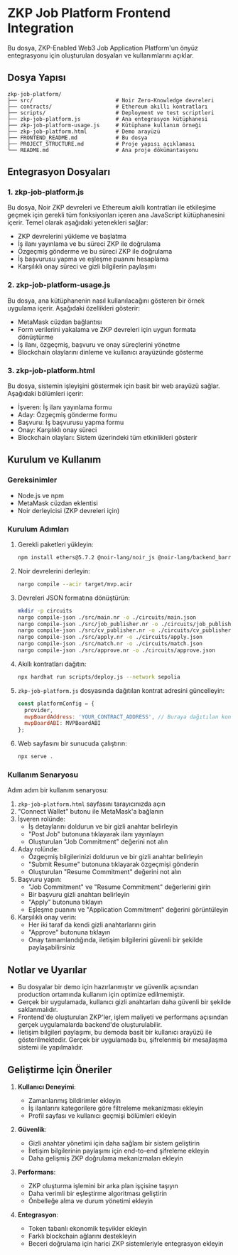 # ZKP Job Platform Frontend Integration

Bu dosya, ZKP-Enabled Web3 Job Application Platform'un önyüz entegrasyonu için oluşturulan dosyaları ve kullanımlarını açıklar.

## Dosya Yapısı

```
zkp-job-platform/
├── src/                          # Noir Zero-Knowledge devreleri
├── contracts/                    # Ethereum akıllı kontratları
├── scripts/                      # Deployment ve test scriptleri
├── zkp-job-platform.js           # Ana entegrasyon kütüphanesi
├── zkp-job-platform-usage.js     # Kütüphane kullanım örneği
├── zkp-job-platform.html         # Demo arayüzü
├── FRONTEND_README.md            # Bu dosya
├── PROJECT_STRUCTURE.md          # Proje yapısı açıklaması
└── README.md                     # Ana proje dökümantasyonu
```

## Entegrasyon Dosyaları

### 1. zkp-job-platform.js

Bu dosya, Noir ZKP devreleri ve Ethereum akıllı kontratları ile etkileşime geçmek için gerekli tüm fonksiyonları içeren ana JavaScript kütüphanesini içerir. Temel olarak aşağıdaki yetenekleri sağlar:

- ZKP devrelerini yükleme ve başlatma
- İş ilanı yayınlama ve bu süreci ZKP ile doğrulama
- Özgeçmiş gönderme ve bu süreci ZKP ile doğrulama
- İş başvurusu yapma ve eşleşme puanını hesaplama
- Karşılıklı onay süreci ve gizli bilgilerin paylaşımı

### 2. zkp-job-platform-usage.js

Bu dosya, ana kütüphanenin nasıl kullanılacağını gösteren bir örnek uygulama içerir. Aşağıdaki özellikleri gösterir:

- MetaMask cüzdan bağlantısı
- Form verilerini yakalama ve ZKP devreleri için uygun formata dönüştürme
- İş ilanı, özgeçmiş, başvuru ve onay süreçlerini yönetme
- Blockchain olaylarını dinleme ve kullanıcı arayüzünde gösterme

### 3. zkp-job-platform.html

Bu dosya, sistemin işleyişini göstermek için basit bir web arayüzü sağlar. Aşağıdaki bölümleri içerir:

- İşveren: İş ilanı yayınlama formu
- Aday: Özgeçmiş gönderme formu
- Başvuru: İş başvurusu yapma formu
- Onay: Karşılıklı onay süreci
- Blockchain olayları: Sistem üzerindeki tüm etkinlikleri gösterir

## Kurulum ve Kullanım

### Gereksinimler

- Node.js ve npm
- MetaMask cüzdan eklentisi
- Noir derleyicisi (ZKP devreleri için)

### Kurulum Adımları

1. Gerekli paketleri yükleyin:
   ```bash
   npm install ethers@5.7.2 @noir-lang/noir_js @noir-lang/backend_barretenberg
   ```

2. Noir devrelerini derleyin:
   ```bash
   nargo compile --acir target/mvp.acir
   ```

3. Devreleri JSON formatına dönüştürün:
   ```bash
   mkdir -p circuits
   nargo compile-json ./src/main.nr -o ./circuits/main.json
   nargo compile-json ./src/job_publisher.nr -o ./circuits/job_publisher.json
   nargo compile-json ./src/cv_publisher.nr -o ./circuits/cv_publisher.json
   nargo compile-json ./src/apply.nr -o ./circuits/apply.json
   nargo compile-json ./src/match.nr -o ./circuits/match.json
   nargo compile-json ./src/approve.nr -o ./circuits/approve.json
   ```

4. Akıllı kontratları dağıtın:
   ```bash
   npx hardhat run scripts/deploy.js --network sepolia
   ```

5. `zkp-job-platform.js` dosyasında dağıtılan kontrat adresini güncelleyin:
   ```javascript
   const platformConfig = {
     provider,
     mvpBoardAddress: 'YOUR_CONTRACT_ADDRESS', // Buraya dağıtılan kontrat adresini yazın
     mvpBoardABI: MVPBoardABI
   };
   ```

6. Web sayfasını bir sunucuda çalıştırın:
   ```bash
   npx serve .
   ```

### Kullanım Senaryosu

Adım adım bir kullanım senaryosu:

1. `zkp-job-platform.html` sayfasını tarayıcınızda açın
2. "Connect Wallet" butonu ile MetaMask'a bağlanın
3. İşveren rolünde:
   - İş detaylarını doldurun ve bir gizli anahtar belirleyin
   - "Post Job" butonuna tıklayarak ilanı yayınlayın
   - Oluşturulan "Job Commitment" değerini not alın
4. Aday rolünde:
   - Özgeçmiş bilgilerinizi doldurun ve bir gizli anahtar belirleyin
   - "Submit Resume" butonuna tıklayarak özgeçmişi gönderin
   - Oluşturulan "Resume Commitment" değerini not alın
5. Başvuru yapın:
   - "Job Commitment" ve "Resume Commitment" değerlerini girin
   - Bir başvuru gizli anahtarı belirleyin
   - "Apply" butonuna tıklayın
   - Eşleşme puanını ve "Application Commitment" değerini görüntüleyin
6. Karşılıklı onay verin:
   - Her iki taraf da kendi gizli anahtarlarını girin
   - "Approve" butonuna tıklayın
   - Onay tamamlandığında, iletişim bilgilerini güvenli bir şekilde paylaşabilirsiniz

## Notlar ve Uyarılar

- Bu dosyalar bir demo için hazırlanmıştır ve güvenlik açısından production ortamında kullanım için optimize edilmemiştir.
- Gerçek bir uygulamada, kullanıcı gizli anahtarları daha güvenli bir şekilde saklanmalıdır.
- Frontend'de oluşturulan ZKP'ler, işlem maliyeti ve performans açısından gerçek uygulamalarda backend'de oluşturulabilir.
- İletişim bilgileri paylaşımı, bu demoda basit bir kullanıcı arayüzü ile gösterilmektedir. Gerçek bir uygulamada bu, şifrelenmiş bir mesajlaşma sistemi ile yapılmalıdır.

## Geliştirme İçin Öneriler

1. **Kullanıcı Deneyimi**:
   - Zamanlanmış bildirimler ekleyin
   - İş ilanlarını kategorilere göre filtreleme mekanizması ekleyin
   - Profil sayfası ve kullanıcı geçmişi bölümleri ekleyin

2. **Güvenlik**:
   - Gizli anahtar yönetimi için daha sağlam bir sistem geliştirin
   - İletişim bilgilerinin paylaşımı için end-to-end şifreleme ekleyin
   - Daha gelişmiş ZKP doğrulama mekanizmaları ekleyin

3. **Performans**:
   - ZKP oluşturma işlemini bir arka plan işçisine taşıyın
   - Daha verimli bir eşleştirme algoritması geliştirin
   - Önbelleğe alma ve durum yönetimi ekleyin

4. **Entegrasyon**:
   - Token tabanlı ekonomik teşvikler ekleyin
   - Farklı blockchain ağlarını destekleyin
   - Beceri doğrulama için harici ZKP sistemleriyle entegrasyon ekleyin 